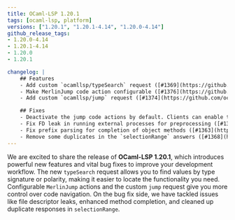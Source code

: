 ```yaml
---
title: OCaml-LSP 1.20.1
tags: [ocaml-lsp, platform]
versions: ["1.20.1", "1.20.1-4.14", "1.20.0-4.14"]
github_release_tags:
- 1.20.0-4.14
- 1.20.1-4.14
- 1.20.0
- 1.20.1

changelog: |
    ## Features  
    - Add custom `ocamllsp/typeSearch` request ([#1369](https://github.com/ocaml/ocaml-lsp/pull/1369))  
    - Make MerlinJump code action configurable ([#1376](https://github.com/ocaml/ocaml-lsp/pull/1376))  
    - Add custom `ocamllsp/jump` request ([#1374](https://github.com/ocaml/ocaml-lsp/pull/1374))  

    ## Fixes  
    - Deactivate the jump code actions by default. Clients can enable them with the `merlinJumpCodeActions` configuration option. Alternatively, a custom request is provided for ad hoc use of the feature. ([#1411](https://github.com/ocaml/ocaml-lsp/pull/1411))  
    - Fix FD leak in running external processes for preprocessing ([#1349](https://github.com/ocaml/ocaml-lsp/pull/1349))  
    - Fix prefix parsing for completion of object methods ([#1363](https://github.com/ocaml/ocaml-lsp/pull/1363), fixes [#1358](https://github.com/ocaml/ocaml-lsp/issues/1358))  
    - Remove some duplicates in the `selectionRange` answers ([#1368](https://github.com/ocaml/ocaml-lsp/pull/1368))  
---
```

    
We are excited to share the release of **OCaml-LSP 1.20.1**, which introduces powerful new features and vital bug fixes to improve your development workflow. The new `typeSearch` request allows you to find values by type signature or polarity, making it easier to locate the functionality you need. Configurable `MerlinJump` actions and the custom `jump` request give you more control over code navigation. On the bug fix side, we have tackled issues like file descriptor leaks, enhanced method completion, and cleaned up duplicate responses in `selectionRange`. 
